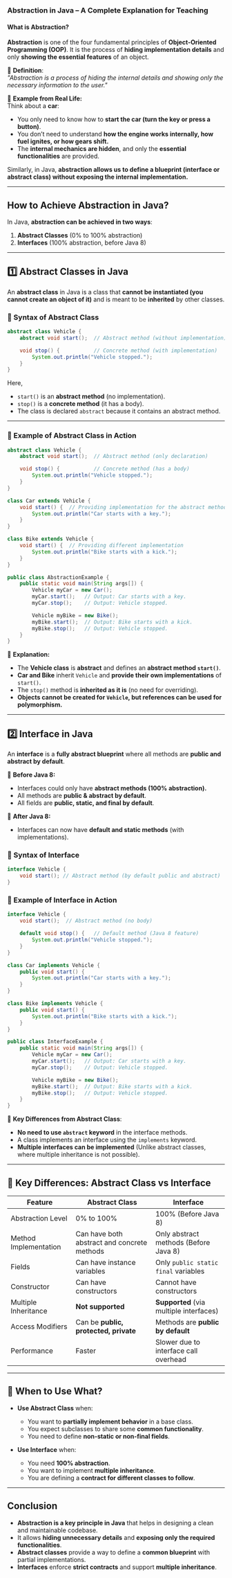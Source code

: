 ### **Abstraction in Java – A Complete Explanation for Teaching**

#### **What is Abstraction?**

**Abstraction** is one of the four fundamental principles of **Object-Oriented Programming (OOP)**. It is the process of **hiding implementation details** and only **showing the essential features** of an object.

🔹 **Definition**:  
_"Abstraction is a process of hiding the internal details and showing only the necessary information to the user."_

🔹 **Example from Real Life:**  
Think about a **car**:

- You only need to know how to **start the car (turn the key or press a button)**.
- You don’t need to understand **how the engine works internally, how fuel ignites, or how gears shift.**
- The **internal mechanics are hidden**, and only the **essential functionalities** are provided.

Similarly, in Java, **abstraction allows us to define a blueprint (interface or abstract class) without exposing the internal implementation.**

---

## **How to Achieve Abstraction in Java?**

In Java, **abstraction can be achieved in two ways**:

1. **Abstract Classes** (0% to 100% abstraction)
2. **Interfaces** (100% abstraction, before Java 8)

---

## **1️⃣ Abstract Classes in Java**

An **abstract class** in Java is a class that **cannot be instantiated (you cannot create an object of it)** and is meant to be **inherited** by other classes.

### **🔹 Syntax of Abstract Class**

```java
abstract class Vehicle {
    abstract void start();  // Abstract method (without implementation)

    void stop() {           // Concrete method (with implementation)
        System.out.println("Vehicle stopped.");
    }
}
```

Here,

- `start()` is an **abstract method** (no implementation).
- `stop()` is a **concrete method** (it has a body).
- The class is declared `abstract` because it contains an abstract method.

---

### **🔹 Example of Abstract Class in Action**

```java
abstract class Vehicle {
    abstract void start();  // Abstract method (only declaration)

    void stop() {           // Concrete method (has a body)
        System.out.println("Vehicle stopped.");
    }
}

class Car extends Vehicle {
    void start() {  // Providing implementation for the abstract method
        System.out.println("Car starts with a key.");
    }
}

class Bike extends Vehicle {
    void start() {  // Providing different implementation
        System.out.println("Bike starts with a kick.");
    }
}

public class AbstractionExample {
    public static void main(String args[]) {
        Vehicle myCar = new Car();
        myCar.start();   // Output: Car starts with a key.
        myCar.stop();    // Output: Vehicle stopped.

        Vehicle myBike = new Bike();
        myBike.start();  // Output: Bike starts with a kick.
        myBike.stop();   // Output: Vehicle stopped.
    }
}
```

🔹 **Explanation:**

- The **Vehicle class** is **abstract** and defines an **abstract method `start()`**.
- **Car and Bike** inherit `Vehicle` and **provide their own implementations** of `start()`.
- The `stop()` method is **inherited as it is** (no need for overriding).
- **Objects cannot be created for `Vehicle`, but references can be used for polymorphism.**

---

## **2️⃣ Interface in Java**

An **interface** is a **fully abstract blueprint** where all methods are **public and abstract by default**.

🔹 **Before Java 8:**

- Interfaces could only have **abstract methods (100% abstraction).**
- All methods are **public & abstract by default**.
- All fields are **public, static, and final by default**.

🔹 **After Java 8:**

- Interfaces can now have **default and static methods** (with implementations).

### **🔹 Syntax of Interface**

```java
interface Vehicle {
    void start(); // Abstract method (by default public and abstract)
}
```

### **🔹 Example of Interface in Action**

```java
interface Vehicle {
    void start();  // Abstract method (no body)

    default void stop() {   // Default method (Java 8 feature)
        System.out.println("Vehicle stopped.");
    }
}

class Car implements Vehicle {
    public void start() {
        System.out.println("Car starts with a key.");
    }
}

class Bike implements Vehicle {
    public void start() {
        System.out.println("Bike starts with a kick.");
    }
}

public class InterfaceExample {
    public static void main(String args[]) {
        Vehicle myCar = new Car();
        myCar.start();   // Output: Car starts with a key.
        myCar.stop();    // Output: Vehicle stopped.

        Vehicle myBike = new Bike();
        myBike.start();  // Output: Bike starts with a kick.
        myBike.stop();   // Output: Vehicle stopped.
    }
}
```

🔹 **Key Differences from Abstract Class**:

- **No need to use `abstract` keyword** in the interface methods.
- A class implements an interface using the `implements` keyword.
- **Multiple interfaces can be implemented** (Unlike abstract classes, where multiple inheritance is not possible).

---

## **🎯 Key Differences: Abstract Class vs Interface**

| Feature               | Abstract Class                              | Interface                               |
| --------------------- | ------------------------------------------- | --------------------------------------- |
| Abstraction Level     | 0% to 100%                                  | 100% (Before Java 8)                    |
| Method Implementation | Can have both abstract and concrete methods | Only abstract methods (Before Java 8)   |
| Fields                | Can have instance variables                 | Only `public static final` variables    |
| Constructor           | Can have constructors                       | Cannot have constructors                |
| Multiple Inheritance  | **Not supported**                           | **Supported** (via multiple interfaces) |
| Access Modifiers      | Can be **public, protected, private**       | Methods are **public by default**       |
| Performance           | Faster                                      | Slower due to interface call overhead   |

---

## **🎯 When to Use What?**

- **Use Abstract Class** when:

  - You want to **partially implement behavior** in a base class.
  - You expect subclasses to share some **common functionality**.
  - You need to define **non-static or non-final fields**.

- **Use Interface** when:
  - You need **100% abstraction**.
  - You want to implement **multiple inheritance**.
  - You are defining a **contract for different classes to follow**.

---

## **Conclusion**

- **Abstraction is a key principle in Java** that helps in designing a clean and maintainable codebase.
- It allows **hiding unnecessary details** and **exposing only the required functionalities**.
- **Abstract classes** provide a way to define a **common blueprint** with partial implementations.
- **Interfaces** enforce **strict contracts** and support **multiple inheritance**.
